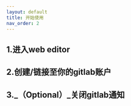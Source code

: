 ```yaml
---
layout: default
title: 开始使用
nav_order: 2
---
```

## 1.进入web editor
## 2.创建/链接至你的gitlab账户
## 3._（Optional）_关闭gitlab通知

